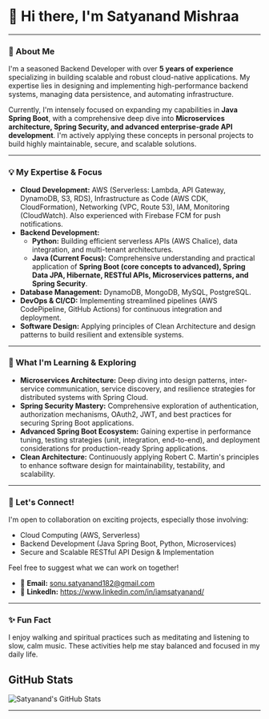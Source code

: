 # 👋 Hi there, I'm Satyanand Mishraa

---

### 🚀 About Me

I'm a seasoned Backend Developer with over **5 years of experience** specializing in building scalable and robust cloud-native applications. My expertise lies in designing and implementing high-performance backend systems, managing data persistence, and automating infrastructure.

Currently, I'm intensely focused on expanding my capabilities in **Java Spring Boot**, with a comprehensive deep dive into **Microservices architecture, Spring Security, and advanced enterprise-grade API development**. I'm actively applying these concepts in personal projects to build highly maintainable, secure, and scalable solutions.

---

### 💡 My Expertise & Focus

* **Cloud Development:** AWS (Serverless: Lambda, API Gateway, DynamoDB, S3, RDS), Infrastructure as Code (AWS CDK, CloudFormation), Networking (VPC, Route 53), IAM, Monitoring (CloudWatch). Also experienced with Firebase FCM for push notifications.
* **Backend Development:**
    * **Python:** Building efficient serverless APIs (AWS Chalice), data integration, and multi-tenant architectures.
    * **Java (Current Focus):** Comprehensive understanding and practical application of **Spring Boot (core concepts to advanced), Spring Data JPA, Hibernate, RESTful APIs, Microservices patterns, and Spring Security**.
* **Database Management:** DynamoDB, MongoDB, MySQL, PostgreSQL.
* **DevOps & CI/CD:** Implementing streamlined pipelines (AWS CodePipeline, GitHub Actions) for continuous integration and deployment.
* **Software Design:** Applying principles of Clean Architecture and design patterns to build resilient and extensible systems.

---

### 🌱 What I'm Learning & Exploring

* **Microservices Architecture:** Deep diving into design patterns, inter-service communication, service discovery, and resilience strategies for distributed systems with Spring Cloud.
* **Spring Security Mastery:** Comprehensive exploration of authentication, authorization mechanisms, OAuth2, JWT, and best practices for securing Spring Boot applications.
* **Advanced Spring Boot Ecosystem:** Gaining expertise in performance tuning, testing strategies (unit, integration, end-to-end), and deployment considerations for production-ready Spring applications.
* **Clean Architecture:** Continuously applying Robert C. Martin's principles to enhance software design for maintainability, testability, and scalability.

---

### 🤝 Let's Connect!

I'm open to collaboration on exciting projects, especially those involving:
* Cloud Computing (AWS, Serverless)
* Backend Development (Java Spring Boot, Python, Microservices)
* Secure and Scalable RESTful API Design & Implementation

Feel free to suggest what we can work on together!

* 📧 **Email:** sonu.satyanand182@gmail.com
* 🔗 **LinkedIn:** https://www.linkedin.com/in/iamsatyanand/


---

### ✨ Fun Fact

I enjoy walking and spiritual practices such as meditating and listening to slow, calm music. These activities help me stay balanced and focused in my daily life.

## GitHub Stats
![Satyanand's GitHub Stats](https://github-readme-stats.vercel.app/api?username=iamsatyanand&show_icons=true&theme=radical)


---
